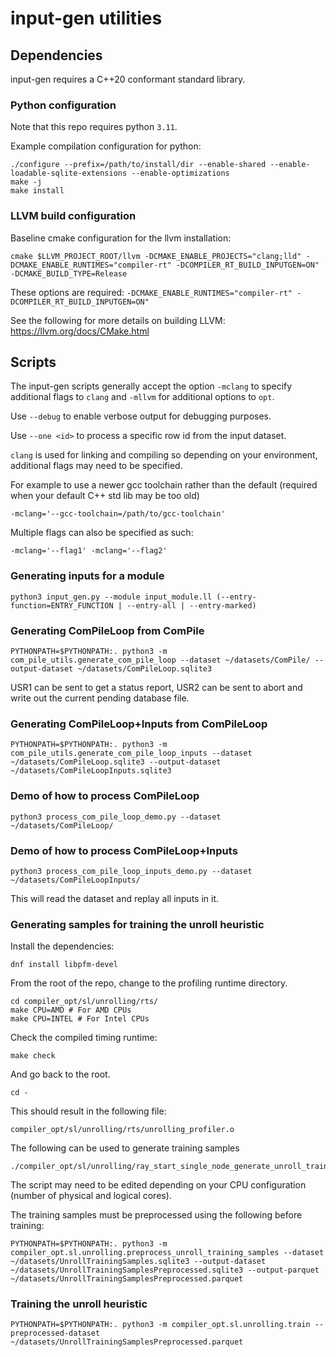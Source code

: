 # input-gen utilities

## Dependencies

input-gen requires a C++20 conformant standard library.

### Python configuration
Note that this repo requires python `3.11`.

Example compilation configuration for python:
``` shell
./configure --prefix=/path/to/install/dir --enable-shared --enable-loadable-sqlite-extensions --enable-optimizations
make -j
make install
```

### LLVM build configuration

Baseline cmake configuration for the llvm installation:

``` 
cmake $LLVM_PROJECT_ROOT/llvm -DCMAKE_ENABLE_PROJECTS="clang;lld" -DCMAKE_ENABLE_RUNTIMES="compiler-rt" -DCOMPILER_RT_BUILD_INPUTGEN=ON" -DCMAKE_BUILD_TYPE=Release
```
These options are required: `-DCMAKE_ENABLE_RUNTIMES="compiler-rt" -DCOMPILER_RT_BUILD_INPUTGEN=ON"`

See the following for more details on building LLVM:  https://llvm.org/docs/CMake.html

## Scripts

The input-gen scripts generally accept the option `-mclang` to specify
additional flags to `clang` and `-mllvm` for additional options to `opt`.

Use `--debug` to enable verbose output for debugging purposes.

Use `--one <id>` to process a specific row id from the input dataset.

`clang` is used for linking and compiling so depending on your environment,
additional flags may need to be specified.

For example to use a newer gcc toolchain rather than the default (required when
your default C++ std lib may be too old)
``` shell
-mclang='--gcc-toolchain=/path/to/gcc-toolchain' 
```

Multiple flags can also be specified as such:
``` shell
-mclang='--flag1' -mclang='--flag2' 
```

### Generating inputs for a module

``` shell
python3 input_gen.py --module input_module.ll (--entry-function=ENTRY_FUNCTION | --entry-all | --entry-marked)
```

### Generating ComPileLoop from ComPile

``` shell
PYTHONPATH=$PYTHONPATH:. python3 -m com_pile_utils.generate_com_pile_loop --dataset ~/datasets/ComPile/ --output-dataset ~/datasets/ComPileLoop.sqlite3
```

USR1 can be sent to get a status report, USR2 can be sent to abort and write out
the current pending database file.

### Generating ComPileLoop+Inputs from ComPileLoop

``` shell
PYTHONPATH=$PYTHONPATH:. python3 -m com_pile_utils.generate_com_pile_loop_inputs --dataset ~/datasets/ComPileLoop.sqlite3 --output-dataset ~/datasets/ComPileLoopInputs.sqlite3
```

### Demo of how to process ComPileLoop

``` shell
python3 process_com_pile_loop_demo.py --dataset ~/datasets/ComPileLoop/
```

### Demo of how to process ComPileLoop+Inputs

``` shell
python3 process_com_pile_loop_inputs_demo.py --dataset ~/datasets/ComPileLoopInputs/
```

This will read the dataset and replay all inputs in it.

### Generating samples for training the unroll heuristic

Install the dependencies:

``` shell
dnf install libpfm-devel
```

From the root of the repo, change to the profiling runtime directory.

``` shell
cd compiler_opt/sl/unrolling/rts/
make CPU=AMD # For AMD CPUs
make CPU=INTEL # For Intel CPUs
```

Check the compiled timing runtime:

```
make check
```

And go back to the root.

```
cd -
```

This should result in the following file:

``` shell
compiler_opt/sl/unrolling/rts/unrolling_profiler.o
```

The following can be used to generate training samples
``` shell
./compiler_opt/sl/unrolling/ray_start_single_node_generate_unroll_training_samples.sh
```
The script may need to be edited depending on your CPU configuration (number of physical and logical cores).

The training samples must be preprocessed using the following before training:

``` shell
PYTHONPATH=$PYTHONPATH:. python3 -m compiler_opt.sl.unrolling.preprocess_unroll_training_samples --dataset ~/datasets/UnrollTrainingSamples.sqlite3 --output-dataset ~/datasets/UnrollTrainingSamplesPreprocessed.sqlite3 --output-parquet ~/datasets/UnrollTrainingSamplesPreprocessed.parquet
```

### Training the unroll heuristic

``` shell
PYTHONPATH=$PYTHONPATH:. python3 -m compiler_opt.sl.unrolling.train --preprocessed-dataset ~/datasets/UnrollTrainingSamplesPreprocessed.parquet
```
